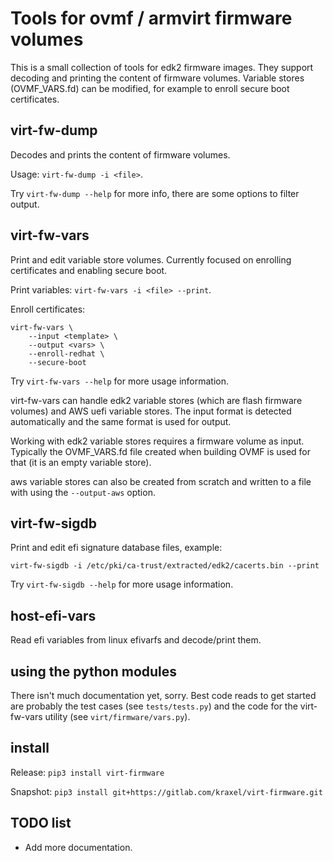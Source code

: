 
# Tools for ovmf / armvirt firmware volumes

This is a small collection of tools for edk2 firmware images.  They
support decoding and printing the content of firmware volumes.
Variable stores (OVMF_VARS.fd) can be modified, for example to enroll
secure boot certificates.


## virt-fw-dump

Decodes and prints the content of firmware volumes.

Usage: `virt-fw-dump -i <file>`.

Try `virt-fw-dump --help` for more info, there are some options to
filter output.


## virt-fw-vars

Print and edit variable store volumes.
Currently focused on enrolling certificates and enabling secure boot.

Print variables: `virt-fw-vars -i <file> --print`.

Enroll certificates:
```
virt-fw-vars \
    --input <template> \
    --output <vars> \
    --enroll-redhat \
    --secure-boot
```
Try `virt-fw-vars --help` for more usage information.

virt-fw-vars can handle edk2 variable stores (which are flash firmware
volumes) and AWS uefi variable stores.  The input format is detected
automatically and the same format is used for output.

Working with edk2 variable stores requires a firmware volume as input.
Typically the OVMF_VARS.fd file created when building OVMF is used for
that (it is an empty variable store).

aws variable stores can also be created from scratch and written to a
file with using the `--output-aws` option.


## virt-fw-sigdb

Print and edit efi signature database files, example:
```
virt-fw-sigdb -i /etc/pki/ca-trust/extracted/edk2/cacerts.bin --print
```
Try `virt-fw-sigdb --help` for more usage information.


## host-efi-vars

Read efi variables from linux efivarfs and decode/print them.


## using the python modules

There isn't much documentation yet, sorry.  Best code reads to get
started are probably the test cases (see `tests/tests.py`) and the
code for the virt-fw-vars utility (see `virt/firmware/vars.py`).


## install

Release: `pip3 install virt-firmware`

Snapshot: `pip3 install git+https://gitlab.com/kraxel/virt-firmware.git`


## TODO list

 * Add more documentation.
